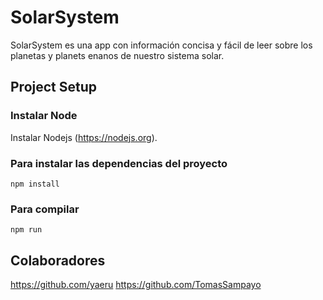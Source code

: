 # SolarSystem 
SolarSystem es una app con información concisa y fácil de leer sobre los planetas y planets enanos de nuestro sistema solar. 

## Project Setup

### Instalar Node
Instalar Nodejs (https://nodejs.org).

### Para instalar las dependencias del proyecto
```npm install ```

### Para compilar
```npm run ```

## Colaboradores
https://github.com/yaeru
https://github.com/TomasSampayo

